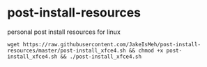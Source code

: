# post-install-resources
personal post install resources for linux

```
wget https://raw.githubusercontent.com/JakeIsMeh/post-install-resources/master/post-install_xfce4.sh && chmod +x post-install_xfce4.sh && ./post-install_xfce4.sh
```
